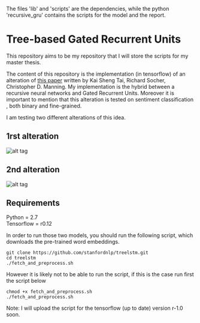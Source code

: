 The files 'lib' and 'scripts' are the dependencies, while the python 'recursive_gru' contains the scripts for the model and the report.

# Tree-based Gated Recurrent Units

This repository aims to be my repository that I will store the scripts for my master thesis.

The content of this repository is the implementation (in tensorflow) of an alteration of [this paper](https://arxiv.org/pdf/1503.00075.pdf) written by Kai Sheng Tai, Richard Socher, Christopher D. Manning. My implementation is the hybrid between a recursive neural networks and Gated Recurrent Units. Moreover it is important to mention that this alteration is tested
on sentiment classification , both binary and fine-grained. 

I am testing two different alterations  of this idea. 

## 1rst alteration 

![alt tag](https://github.com/VasTsak/master_thesis/blob/master/rersive_gru/first_approach.png?raw=true)

## 2nd alteration 

![alt tag](https://github.com/VasTsak/master_thesis/blob/master/rersive_gru/second_approach.png?raw=true)


## Requirements
Python = 2.7 <br />
Tensorflow =  r0.12 <br />

In order to run those two models, you should run the following script, which downloads the pre-trained word embeddings.
```
git clone https://github.com/stanfordnlp/treelstm.git
cd treelstm
./fetch_and_preprocess.sh
```
However it is likely not to be able to run the script, if this is the case run first the script below
```
chmod +x fetch_and_preprocess.sh
./fetch_and_preprocess.sh
```
Note: I will upload the script for the tensorflow (up to date) version r-1.0 soon.

